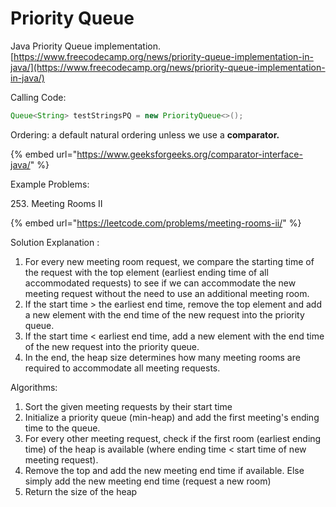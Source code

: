 # Priority Queue

Java Priority Queue implementation. [https://www.freecodecamp.org/news/priority-queue-implementation-in-java/](https://www.freecodecamp.org/news/priority-queue-implementation-in-java/)

Calling Code:

```java
Queue<String> testStringsPQ = new PriorityQueue<>(); 
```

Ordering: a default natural ordering unless we use a **comparator.**&#x20;

{% embed url="https://www.geeksforgeeks.org/comparator-interface-java/" %}

Example Problems:

253\. Meeting Rooms II

{% embed url="https://leetcode.com/problems/meeting-rooms-ii/" %}

Solution Explanation :&#x20;

1. For every new meeting room request, we compare the starting time of the request with the top element (earliest ending time of all accommodated requests) to see if we can accommodate the new meeting request without the need to use an additional meeting room.&#x20;
2. If the start time > the earliest end time, remove the top element and add a new element with the end time of the new request into the priority queue.&#x20;
3. If the start time < earliest end time, add a new element with the end time of the new request into the priority queue.&#x20;
4. In the end, the heap size determines how many meeting rooms are required to accommodate all meeting requests.&#x20;

Algorithms:

1. Sort the given meeting requests by their start time
2. Initialize a priority queue (min-heap) and add the first meeting's ending time to the queue.&#x20;
3. For every other meeting request, check if the first room (earliest ending time) of the heap is available (where ending time < start time of new meeting request).&#x20;
4. &#x20;Remove the top and add the new meeting end time if available. Else simply add the new meeting end time (request a new room)
5. Return the size of the heap

